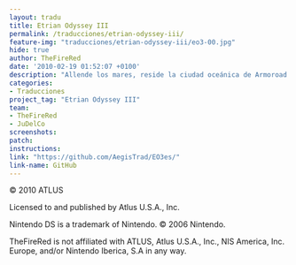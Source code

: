```yaml
---
layout: tradu
title: Etrian Odyssey III
permalink: /traducciones/etrian-odyssey-iii/
feature-img: "traducciones/etrian-odyssey-iii/eo3-00.jpg"
hide: true
author: TheFireRed
date: '2010-02-19 01:52:07 +0100'
description: "Allende los mares, reside la ciudad oceánica de Armoroad. Dice la leyenda que una parte de la ciudad se sumergió súbitamente, llevándose consigo una tecnología vanguardista que ahora está perdida para siempre."
categories:
- Traducciones
project_tag: "Etrian Odyssey III"
team:
- TheFireRed
- JuDelCo
screenshots:
patch:
instructions:
link: "https://github.com/AegisTrad/EO3es/"
link-name: GitHub
---
```


 

© 2010 ATLUS

Licensed to and published by Atlus U.S.A., Inc.

Nintendo DS is a trademark of Nintendo. © 2006 Nintendo.

TheFireRed is not affiliated with ATLUS, Atlus U.S.A., Inc., NIS America, Inc. Europe, and/or Nintendo Iberica, S.A in any way.